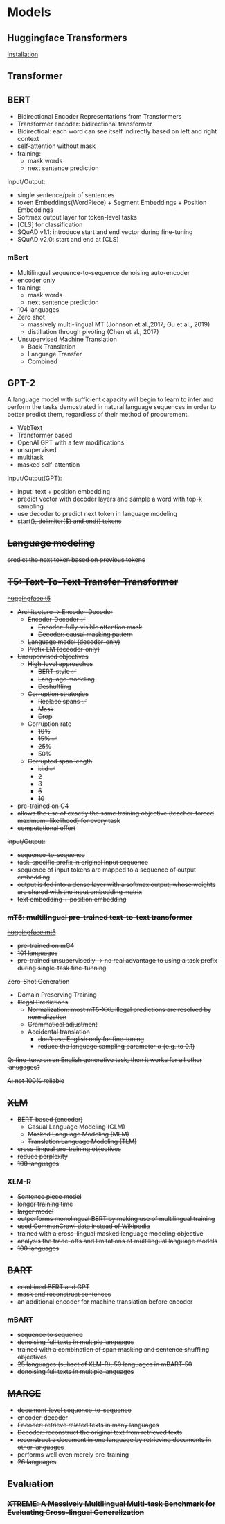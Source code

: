 # Models

## Huggingface Transformers

[Installation](https://huggingface.co/docs/transformers/installation)

## Transformer

## BERT

- Bidirectional Encoder Representations from Transformers
- Transformer encoder: bidirectional transformer
- Bidirectioal: each word can see itself indirectly based on left and right context
- self-attention without mask
- training:
  - mask words
  - next sentence prediction

Input/Output:
- single sentence/pair of sentences
- token Embeddings(WordPiece) + Segment Embeddings + Position Embeddings
- Softmax output layer for token-level tasks
- [CLS] for classification
- SQuAD v1.1: introduce start and end vector during fine-tuning
- SQuAD v2.0: start and end at [CLS]
  

### mBert

- Multilingual sequence-to-sequence denoising auto-encoder
- encoder only
- training:
  - mask words
  - next sentence prediction
- 104 languages
- Zero shot
  - massively multi-lingual MT (Johnson et al.,2017; Gu et al., 2019)
  - distillation through pivoting (Chen et al., 2017)
- Unsupervised Machine Translation
  - Back-Translation
  - Language Transfer
  - Combined

## GPT-2

A language model with sufficient capacity will begin to learn to infer and perform the tasks demostrated in natural language sequences in order to better predict them, regardless of their method of procurement.

- WebText
- Transformer based
- OpenAI GPT with a few modifications
- unsupervised
- multitask
- masked self-attention

Input/Output(GPT):
- input: text + position embedding
- predict vector with decoder layers and sample a word with top-k sampling
- use decoder to predict next token in language modeling
- start(<s>), delimiter($) and end(<e>) tokens

## Language modeling

predict the next token based on previous tokens

## T5: Text-To-Text Transfer Transformer

[huggingface t5](https://huggingface.co/docs/transformers/model_doc/t5)

- Architecture -> Encoder-Decoder
  - Encoder-Decoder ✅
    - Encoder: fully-visible attention mask
    - Decoder: causal masking pattern
  - Language model (decoder-only)
  - Prefix LM (decoder-only)
- Unsupervised objectives
  - High-level approaches
    - BERT-style ✅
    - Language modeling
    - Deshuffling
  - Corruption strategies
    - Replace spans ✅
    - Mask
    - Drop
  - Corruption rate
    - 10%
    - 15% ✅
    - 25%
    - 50%
  - Corrupted span length
    - i.i.d ✅
    - 2
    - 3
    - 5
    - 10
- pre-trained on C4
- allows the use of exactly the same training objective (teacher-forced maximum- likelihood) for every task
- computational effort

Input/Output:
- sequence-to-sequence
- task-specific prefix in original input sequence
- sequence of input tokens are mapped to a sequence of output embedding
- output is fed into a dense layer with a softmax output, whose weights are shared with the input embedding matrix
- text embedding + position embedding

### mT5: multilingual pre-trained text-to-text transformer

[huggingface mt5](https://huggingface.co/docs/transformers/model_doc/mt5)

- pre-trained on mC4
- 101 languages
- pre-trained unsupervisedly -> no real advantage to using a task prefix during single-task fine-tunning

Zero-Shot Generation

- Domain Preserving Training
- Illegal Predictions
  - Normalization: most mT5-XXL illegal predictions are resolved by normalization
  - Grammatical adjustment
  - Accidental translation
    - don't use English only for fine-tuning
    - reduce the language sampling parameter $\alpha$ (e.g. to 0.1)

Q: fine-tune on an English generative task, then it works for all other lanugages?

A: not 100% reliable

## XLM

- BERT-based (encoder)
  - Casual Language Modeling (CLM)
  - Masked Language Modeling (MLM)
  - Translation Language Modeling (TLM)
- cross-lingual pre-training objectives
- reduce perplexity
- 100 languages

### XLM-R

- Sentence piece model
- longer training time
- larger model
- outperforms monolingual BERT by making use of multilingual training
- used CommonCrawl data instead of Wikipedia
- trained with a cross-lingual masked language modeling objective
- analysis the trade-offs and limitations of multilingual language models
- 100 languages

## BART

- combined BERT and GPT
- mask and reconstruct sentences
- an additional encoder for machine translation before encoder

### mBART

- sequence to sequence
- denoising full texts in multiple languages
- trained with a combination of span masking and sentence shuffling objectives
- 25 languages (subset of XLM-R), 50 languages in mBART-50
- denoising full texts in multiple languages

## MARGE

- document-level sequence-to-sequence
- encoder-decoder
- Encoder: retrieve related texts in many languages
- Decoder: reconstruct the original text from retrieved texts
- reconstruct a document in one language by retrieving documents in other languages
- performs well even merely pre-training
- 26 languages

## Evaluation

### XTREME: A Massively Multilingual Multi-task Benchmark for Evaluating Cross-lingual Generalization
